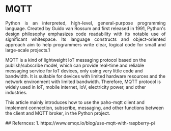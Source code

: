 # MQTT
<p align="justify">
Python is an interpreted, high-level, general-purpose programming language. Created by Guido van Rossum and first released in 1991, Python's design philosophy emphasizes code readability with its notable use of significant whitespace. Its language constructs and object-oriented approach aim to help programmers write clear, logical code for small and large-scale projects.1

MQTT is a kind of lightweight IoT messaging protocol based on the publish/subscribe model, which can provide real-time and reliable messaging service for IoT devices, only using very little code and bandwidth. It is suitable for devices with limited hardware resources and the network environment with limited bandwidth. Therefore, MQTT protocol is widely used in IoT, mobile internet, IoV, electricity power, and other industries.

This article mainly introduces how to use the paho-mqtt client and implement connection, subscribe, messaging, and other functions between the client and MQTT broker, in the Python project.
</p>
## Refernces:
1. https://www.emqx.io/blog/use-mqtt-with-raspberry-pi
